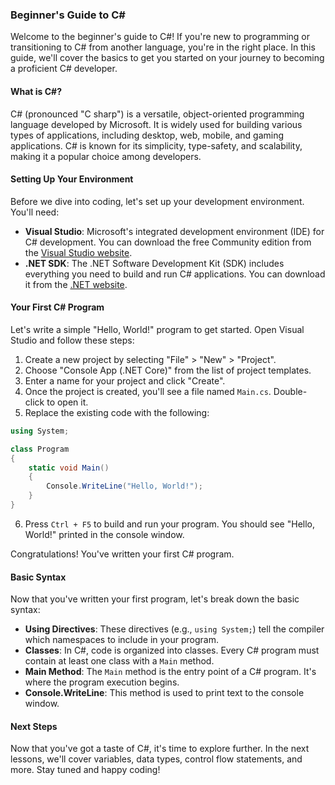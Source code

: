 ### Beginner's Guide to C#

Welcome to the beginner's guide to C#! If you're new to programming or transitioning to C# from another language, you're in the right place. In this guide, we'll cover the basics to get you started on your journey to becoming a proficient C# developer.

#### What is C#?
C# (pronounced "C sharp") is a versatile, object-oriented programming language developed by Microsoft. It is widely used for building various types of applications, including desktop, web, mobile, and gaming applications. C# is known for its simplicity, type-safety, and scalability, making it a popular choice among developers.

#### Setting Up Your Environment
Before we dive into coding, let's set up your development environment. You'll need:
- **Visual Studio**: Microsoft's integrated development environment (IDE) for C# development. You can download the free Community edition from the [Visual Studio website](https://visualstudio.microsoft.com/).
- **.NET SDK**: The .NET Software Development Kit (SDK) includes everything you need to build and run C# applications. You can download it from the [.NET website](https://dotnet.microsoft.com/download).

#### Your First C# Program
Let's write a simple "Hello, World!" program to get started. Open Visual Studio and follow these steps:
1. Create a new project by selecting "File" > "New" > "Project".
2. Choose "Console App (.NET Core)" from the list of project templates.
3. Enter a name for your project and click "Create".
4. Once the project is created, you'll see a file named `Main.cs`. Double-click to open it.
5. Replace the existing code with the following:

```csharp
using System;

class Program
{
    static void Main()
    {
        Console.WriteLine("Hello, World!");
    }
}
```

6. Press `Ctrl + F5` to build and run your program. You should see "Hello, World!" printed in the console window.

Congratulations! You've written your first C# program.

#### Basic Syntax
Now that you've written your first program, let's break down the basic syntax:
- **Using Directives**: These directives (e.g., `using System;`) tell the compiler which namespaces to include in your program.
- **Classes**: In C#, code is organized into classes. Every C# program must contain at least one class with a `Main` method.
- **Main Method**: The `Main` method is the entry point of a C# program. It's where the program execution begins.
- **Console.WriteLine**: This method is used to print text to the console window.

#### Next Steps
Now that you've got a taste of C#, it's time to explore further. In the next lessons, we'll cover variables, data types, control flow statements, and more. Stay tuned and happy coding!

